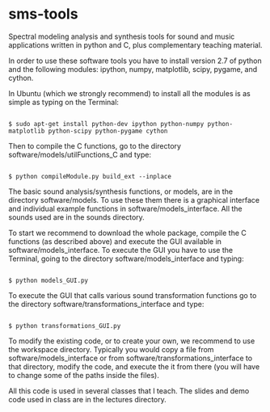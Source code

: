 sms-tools
========= 

<p>Spectral modeling analysis and synthesis tools for sound and music applications written in python
and C, plus complementary teaching material.</p>

<p>In order to use these software tools you have to install version 2.7 of python and the following modules: ipython, numpy, matplotlib, scipy, pygame, and cython. 
</p>
<p>
In Ubuntu (which we strongly recommend) to install all the modules is as simple as typing on 
the Terminal:</p>
<p>
<code class="western">
$ sudo apt-get install python-dev ipython python-numpy python-matplotlib python-scipy python-pygame cython
</code>
</p>
Then to compile the C functions, go to the directory software/models/utilFunctions_C and type:</p>
<p>
<code class="western">
$ python compileModule.py build_ext --inplace </code>
</p>

<p>The basic sound analysis/synthesis functions, or models, are in the
directory software/models. To use these them there is a graphical interface and individual example functions in software/models_interface. All the sounds used are in the sounds directory.</p>

<p>To start we recommend to download the whole package, compile the C functions (as described above) and execute the GUI available in software/models_interface. To execute the GUI you have to use the Terminal, going to the directory software/models_interface and typing: </p>
<code class="western">
$ python models_GUI.py </code>
</p>

<p>To execute the GUI that calls various sound transformation functions go to the directory software/transformations_interface and type: </p>
<code class="western">
$ python transformations_GUI.py </code>
</p>

<p> To modify the existing code, or to create your own, we recommend to use the workspace directory. Typically you would copy a file from software/models_interface or from software/transformations_interface to that directory, modify the code, and execute the it from there (you will have to change some of the paths inside the files). </p>

<p>All this code is used in several classes that I teach. The slides
and demo code used in class are in the lectures directory.</p>